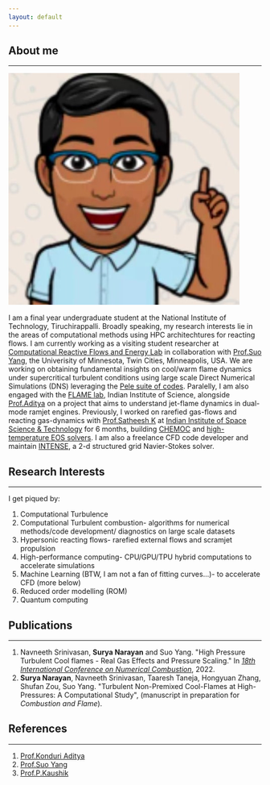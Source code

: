 ```yaml
---
layout: default
---
```


## About me 
---
<img class="profile-picture" src="profile.jpg">

I am a final year undergraduate student at the National Institute of Technology, Tiruchirappalli. Broadly speaking, my research interests lie in the areas of computational methods using HPC architechtures for reacting flows. I am currently working as a visiting student researcher at [Computational Reactive Flows and Energy Lab](https://crfel.umn.edu/) in collaboration with [Prof.Suo Yang](https://cse.umn.edu/me/suo-yang), the Univerisity of Minnesota, Twin Cities, Minneapolis, USA. We are working on obtaining fundamental insights on cool/warm flame dynamics under supercritical turbulent conditions using large scale Direct Numerical Simulations (DNS) leveraging the [Pele suite of codes](https://amrex-combustion.github.io/). Paralelly, I am also engaged with the [FLAME lab](http://cds.iisc.ac.in/faculty/konduriadi/), Indian Institute of Science, alongside [Prof.Aditya](https://cds.iisc.ac.in/people/faculty/name/konduri-aditya/) on a project that aims to understand jet-flame dynamics in dual-mode ramjet engines. Previously, I worked on rarefied gas-flows and reacting gas-dynamics with [Prof.Satheesh K](https://www.iist.ac.in/aerospace/satheeshk) at [Indian Institute of Space Science & Technology](https://www.iist.ac.in/aboutus/institute) for 6 months, building [CHEMOC](https://github.com/RSuryaNarayan/CHEMOC) and [high-temperature EOS solvers](https://github.com/RSuryaNarayan/High-Temperature-Gas-Dynamics). I am also a freelance CFD code developer and maintain [INTENSE](https://github.com/RSuryaNarayan/INT--E--NSE), a 2-d structured grid Navier-Stokes solver.

## Research Interests
---
I get piqued by:
1. Computational Turbulence 
2. Computational Turbulent combustion- algorithms for numerical methods/code development/ diagnostics on large scale datasets
3. Hypersonic reacting flows- rarefied external flows and scramjet propulsion
4. High-performance computing- CPU/GPU/TPU hybrid computations to accelerate simulations  
5. Machine Learning (BTW, I am not a fan of fitting curves...)- to accelerate CFD (more below)
6. Reduced order modelling (ROM)
7. Quantum computing

## Publications
---
1. Navneeth Srinivasan, **Surya Narayan** and Suo Yang. "High Pressure Turbulent Cool flames - Real Gas Effects and Pressure Scaling." In [*18th International Conference on Numerical Combustion*](https://www.combustioninstitute.org/ci-event/international-meeting-on-numerical-combustion/), 2022.
2. **Surya Narayan**, Navneeth Srinivasan, Taaresh Taneja, Hongyuan Zhang, Shufan Zou, Suo Yang. "Turbulent Non-Premixed Cool-Flames at High-Pressures: A Computational Study", (manuscript in preparation for *Combustion and Flame*).

## References
---
1. [Prof.Konduri Aditya](http://cds.iisc.ac.in/faculty/konduriadi/)
2. [Prof.Suo Yang](https://crfel.umn.edu/)
3. [Prof.P.Kaushik](https://www.nitt.edu/home/academics/departments/mech/faculty/pkaushik/)
